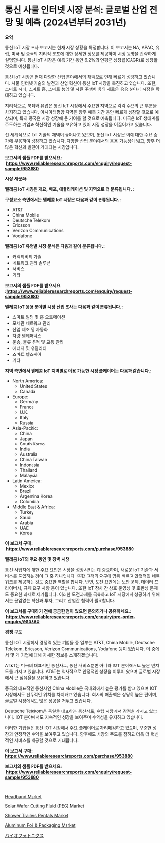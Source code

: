 <p><h1>통신 사물 인터넷 시장 분석: 글로벌 산업 전망 및 예측 (2024년부터 2031년)</h1></p><p><strong>요약</strong></p>
<p><p>통신 IoT 시장 조사 보고서는 현재 시장 상황을 특정합니다. 이 보고서는 NA, APAC, 유럽, 미국 및 중국의 지리적 분포에 대한 상세한 정보를 제공하며 시장 동향을 간략하게 설명합니다. 통신 IoT 시장은 예측 기간 동안 6.2%의 연평균 성장률(CAGR)로 성장할 것으로 예상됩니다.</p><p>통신 IoT 시장은 현재 다양한 산업 분야에서의 채택으로 인해 빠르게 성장하고 있습니다. 사물 인터넷 기술의 발전과 산업 혁신이 통신 IoT 시장을 촉진하고 있습니다. 또한, 스마트 시티, 스마트 홈, 스마트 농업 및 자율 주행차 등의 새로운 응용 분야가 시장을 확대하고 있습니다.</p><p>지리적으로, 북미와 유럽은 통신 IoT 시장에서 주요한 지역으로 각각 수요의 큰 부분을 차지하고 있습니다. 아시아태평양 지역은 향후 예측 기간 동안 빠르게 성장할 것으로 예상되며, 특히 중국은 시장 성장에 큰 기여를 할 것으로 예측됩니다. 미국은 IoT 생태계를 주도하는 기업과 혁신적인 기술을 보유하고 있어 시장 성장을 이끌어가고 있습니다.</p><p>전 세계적으로 IoT 기술의 채택이 늘어나고 있으며, 통신 IoT 시장은 이에 대한 수요 증가에 부응하여 성장하고 있습니다. 다양한 산업 분야에서의 응용 가능성이 넓고, 향후 더 많은 혁신과 발전이 기대되는 시장입니다.</p></p>
<p><strong>보고서의 샘플 PDF를 받으세요: &nbsp;<a href="https://www.reliableresearchreports.com/enquiry/request-sample/953880">https://www.reliableresearchreports.com/enquiry/request-sample/953880</a></strong></p>
<p><strong>시장 세분화:</strong></p>
<p><strong> 텔레콤 IoT 시장은 개요, 배포, 애플리케이션 및 지역으로 더 분류됩니다. :</strong></p>
<p><strong>구성요소 측면에서는 텔레콤 IoT 시장은 다음과 같이 분류됩니다.:</strong></p>
<p><ul><li>AT&T</li><li>China Mobile</li><li>Deutsche Telekom</li><li>Ericsson</li><li>Verizon Communications</li><li>Vodafone</li></ul></p>
<p><strong> 텔레콤 IoT 유형별 시장 분석은 다음과 같이 분류됩니다.:</strong></p>
<p><ul><li>커넥티비티 기술</li><li>네트워크 관리 솔루션</li><li>서비스</li><li>기타</li></ul></p>
<p><strong>보고서의 샘플 PDF를 받으세요 :<a href="https://www.reliableresearchreports.com/enquiry/request-sample/953880">https://www.reliableresearchreports.com/enquiry/request-sample/953880</a></strong></p>
<p><strong> 텔레콤 IoT 응용 분야별 시장 산업 조사는 다음과 같이 분류됩니다.:</strong></p>
<p><ul><li>스마트 빌딩 및 홈 오토메이션</li><li>모세관 네트워크 관리</li><li>산업 제조 및 자동화</li><li>차량 텔레매틱스</li><li>운송, 물류 추적 및 교통 관리</li><li>에너지 및 유틸리티</li><li>스마트 헬스케어</li><li>기타</li></ul></p>
<p><strong>지역 측면에서 텔레콤 IoT 지역별로 이용 가능한 시장 플레이어는 다음과 같습니다.:</strong></p>
<p><ul>
    <li>
        North America:
        <ul>
            <li>United States</li>
            <li>Canada</li>
        </ul>
    </li>
    <li>
        Europe:
        <ul>
            <li>Germany</li>
            <li>France</li>
            <li>U.K.</li>
            <li>Italy</li>
            <li>Russia</li>
        </ul>
    </li>
    <li>
        Asia-Pacific:
        <ul>
            <li>China</li>
            <li>Japan</li>
            <li>South Korea</li>
            <li>India</li>
            <li>Australia</li>
            <li>China Taiwan</li>
            <li>Indonesia</li>
            <li>Thailand</li>
            <li>Malaysia</li>
        </ul>
    </li>
    <li>
        Latin America:
        <ul>
            <li>Mexico</li>
            <li>Brazil</li>
            <li>Argentina Korea</li>
            <li>Colombia</li>
        </ul>
    </li>
    <li>
        Middle East & Africa:
        <ul>
            <li>Turkey</li>
            <li>Saudi</li>
            <li>Arabia</li>
            <li>UAE</li>
            <li>Korea</li>
        </ul>
    </li>
    </ul></p>
<p><strong>이 보고서 구매: &nbsp;<a href="https://www.reliableresearchreports.com/purchase/953880">https://www.reliableresearchreports.com/purchase/953880</a></strong></p>
<p><strong>텔레콤 IoT의 주요 동인 및 장벽 시장</strong></p>
<p><p>통신 사업자에 대한 주요 요인은 시장을 성장시키는 데 중요하며, 새로운 IoT 기술과 서비스를 도입하는 것이 그 중 하나입니다. 또한 고객의 요구에 맞춰 빠르고 안정적인 네트워크를 제공하는 것도 중요한 역할을 합니다. 반면, 도전 요인에는 보안 문제, 데이터 프라이버시, 규제 요구 사항 등이 있습니다. 또한 IoT 장치 간 상호 운영성 및 호환성 문제도 중요한 과제로 제기됩니다. 이러한 도전과제를 극복하고 IoT 시장에서 성공하기 위해서는 끊임없는 혁신과 투자, 그리고 산업간 협력이 필요합니다.</p></p>
<p><strong>이 보고서를 구매하기 전에 궁금한 점이 있으면 문의하거나 공유하세요.: &nbsp;<a href="https://www.reliableresearchreports.com/enquiry/pre-order-enquiry/953880">https://www.reliableresearchreports.com/enquiry/pre-order-enquiry/953880</a></strong></p>
<p><strong>경쟁 구도</strong></p>
<p><p>통신 IOT 시장에서 경쟁력 있는 기업들 중 일부는 AT&T, China Mobile, Deutsche Telekom, Ericsson, Verizon Communications, Vodafone 등이 있습니다. 이 중에서 몇 개 기업에 대해 자세한 정보를 소개하겠습니다.</p><p>AT&T는 미국의 대표적인 통신사로, 통신 서비스뿐만 아니라 IOT 분야에서도 높은 인지도를 가지고 있습니다. AT&T는 역사적으로 안정적인 성장을 이루어 왔으며 글로벌 시장에서 큰 점유율을 보유하고 있습니다.</p><p>중국의 대표적인 통신사인 China Mobile은 국내외에서 높은 평가를 받고 있으며 IOT 시장에서도 선두적인 위치를 차지하고 있습니다. 회사의 매출액은 상당히 높은 편이며, 글로벌 시장에서도 많은 성공을 거두고 있습니다.</p><p>Deutsche Telekom은 독일을 대표하는 통신사로, 유럽 시장에서 강점을 가지고 있습니다. IOT 분야에서도 지속적인 성장을 보여주며 수익성을 유지하고 있습니다.</p><p>이러한 기업들은 통신 IOT 시장에서 주요 플레이어로 자리매김하고 있으며, 꾸준한 성장과 안정적인 수익을 보여주고 있습니다. 향후에도 시장의 주도를 점하고 더욱 더 혁신적인 서비스를 제공할 것으로 기대됩니다.</p></p>
<p><strong>이 보고서 구매: &nbsp; <a href="https://www.reliableresearchreports.com/purchase/953880">https://www.reliableresearchreports.com/purchase/953880</a></strong></p>
<p><strong>보고서의 샘플 PDF를 받으세요: &nbsp;<a href="https://www.reliableresearchreports.com/enquiry/request-sample/953880">https://www.reliableresearchreports.com/enquiry/request-sample/953880</a></strong><strong></strong></p>
<p>&nbsp;</p>
<p><p><a href="https://view.publitas.com/reportprime-1/headband-market-size-growth-outlook-from-2024-to-2031-projecting-at-markets-trends-analysis-by-application-regional-outlook-and-revenue/">Headband Market</a></p><p><a href="https://issuu.com/reportprime-2/docs/solar-wafer-cutting-fluid-peg-market-size-2030.ppt">Solar Wafer Cutting Fluid (PEG) Market</a></p><p><a href="https://gentle-editor-9db.notion.site/Shower-Trailers-Rentals-Market-Growth-Market-Trends-COVID-19-Impact-and-Forecasts-for-period-from-2d5a45b09bf34a35af0d4c2f3289ef42">Shower Trailers Rentals Market</a></p><p><a href="https://github.com/irfadac/Market-Research-Report-List-2/blob/main/aluminum-foil-packaging-market.md">Aluminum Foil & Packaging Market</a></p><p><a href="https://github.com/ycmtqqhvk3273/Market-Research-Report-List-1/blob/main/3411361185048.md">バイオフォトニクス</a></p></p>